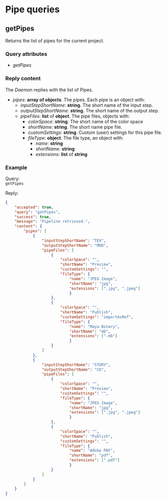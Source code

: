 # Pipe queries

## getPipes

Returns the list of pipes for the current project.

### Query attributes

- *getPipes*

### Reply content

The *Daemon* replies with the list of Pipes.

- *pipes*: **array of objects**. The pipes. Each pipe is an object with:
    - *inputStepShortName*: **string**. The short name of the input step.
    - *outputStepShortName*: **string**. The short name of the output step.
    - *pipeFiles*: **list** of **object**. The pipe files, objects with:
        - *colorSpace*: **string**. The short name of the color space
        - *shortName*: **string**. The short name pipe file.
        - *customSettings*: **string**. Custom (user) settings for this pipe file.
        - *fileType*: **object**. The file type, an object with:
            - *name*: **string**
            - *shortName*: **string**
            - *extensions*: **list** of **string**

### Example

Query:  
`getPipes`

Reply:  
```json
{
    "accepted": true,
    "query": "getPipes",
    "success": true,
    "message": "Pipeline retrieved.",
    "content": {
        "pipes": [
            {
                "inputStepShortName": "TEX",
                "outputStepShortName": "MOD",
                "pipeFiles": [
                    {
                        "colorSpace": "",
                        "shortName": "Preview",
                        "customSettings": "",
                        "fileType": {
                            "name": "JPEG Image",
                            "shortName": "jpg",
                            "extensions": [".jpg", ".jpeg"]
                            }
                    },
                    {
                        "colorSpace": "",
                        "shortName": "Publish",
                        "customSettings": "importAsRef",
                        "fileType": {
                            "name": "Maya Binary",
                            "shortName": "mb",
                            "extensions": [".mb"]
                            }
                    }
                ]
            },
            {
                "inputStepShortName": "STORY",
                "outputStepShortName": "CD",
                "pipeFiles": [
                    {
                        "colorSpace": "",
                        "shortName": "Preview",
                        "customSettings": "",
                        "fileType": {
                            "name": "JPEG Image",
                            "shortName": "jpg",
                            "extensions": [".jpg", ".jpeg"]
                            }
                    },
                    {
                        "colorSpace": "",
                        "shortName": "Publish",
                        "customSettings": "",
                        "fileType": {
                            "name": "Adobe PDF",
                            "shortName": "pdf",
                            "extensions": [".pdf"]
                            }
                    }
                ]
            }
        ]
    }
}
```

